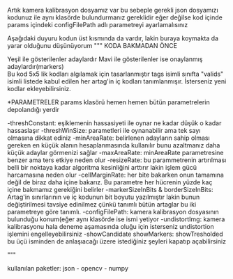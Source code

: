 Artık kamera kalibrasyon dosyamız var bu sebeple gerekli json dosyamızı kodunuz ile aynı klasörde bulundurmanız gereklidir
eğer değilse kod içinde params içindeki configFilePath adlı parametreyi ayarlamalısınız

Aşağıdaki duyuru kodun üst kısmında da vardır, lakin buraya koymakta da yarar olduğunu düşünüyorum
"""
KODA BAKMADAN ÖNCE

Yeşil ile gösterilenler adaylardır 
Mavi ile gösterilenler ise onaylanmış adaylardır(markers)                                                                                                            
Bu kod 5x5 lik kodları algılamak için tasarlanmıştır tags isimli sınıfta "valids" isimli listede
kabul edilen her artag'in iç kodları tanımlanmışır. İsterseniz yeni kodlar ekleyebilirsiniz.

*PARAMETRELER
params klasörü hemen hemen bütün parametrelerin depolandığı yerdir

-threshConstant: eşiklemenin hassasiyeti ile oynar ne kadar düşük o kadar hassaslaşır
-threshWinSize: parametleri ile oynanabilir ama tek sayı olmasına dikkat ediniz
-minAreaRate: belirlenen adayların sahip olması gereken en küçük alanın hesaplanmasında kullanılır
              bunu azaltmanız daha küçük adaylar görmenizi sağlar
-maxAreaRate: minAreaRate parametresine benzer ama ters etkiye neden olur
-resizeRate: bu parammetrenin artırılması belli bir noktaya kadar algoritma kesinliğini arttırır lakin 
             işlem gücü harcamasına neden olur
-cellMarginRate: her bite bakarken onun tamamına değil de biraz daha içine bakarız. Bu parametre her hücrenin 
                 yüzde kaç içine bakmamız gerekiğini belirler
-markerSizeInBits & borderSizeInBits: Artag'in sınırlarının ve iç kodunun bit boyutu yazılmıştır lakin bunun
                                      değiştirilmesi tavsiye edinilmez çünkü tanımlı bütün artaglar bu iki 
                                      parametreye göre tanımlı.
-configFilePath: kamera kalibrasyon dosyasının bulunduğu konum(eğer aynı klasörde ise ismi yetiyor
-undistortImg: kamera kalibrasyonu hala deneme aşamasında oluğu için isterseniz undistortion işlemini engelleyebilirsiniz
-showCandidate showMarkers: showTresholded bu üçü isminden de anlaşıacağı üzere istediğiniz şeyleri kapatıp açabilirsiniz

"""

kullanılan paketler: json - opencv - numpy
